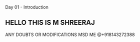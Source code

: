 Day 01 - Introduction
## HELLO THIS IS M SHREERAJ 
ANY DOUBTS OR MODIFICATIONS MSD ME @+918143272388

